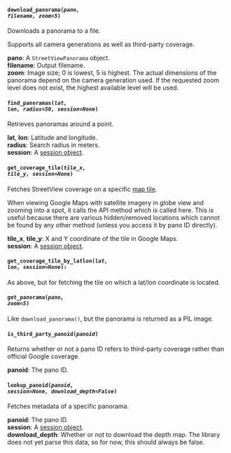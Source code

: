 #### <code>download_panorama(<em>pano, filename, zoom=5</em>)</code>

Downloads a panorama to a file.

Supports all camera generations as well as third-party coverage.

**pano**: A `StreetViewPanorama` object.  
**filename**: Output filename.  
**zoom**: Image size; 0 is lowest, 5 is highest. The actual dimensions of the panorama depend on the camera generation used.
If the requested zoom level does not exist, the highest available level will be used.


#### <code>find_panoramas(<em>lat, lon, radius=50, session=None</em>)</code>

Retrieves panoramas around a point. 

**lat**, **lon**: Latitude and longitude.  
**radius**: Search radius in meters.  
**session**: A [session object](https://docs.python-requests.org/en/master/user/advanced/#session-objects).


#### <code>get_coverage_tile(<em>tile_x, tile_y, session=None</em>)</code>

Fetches StreetView coverage on a specific [map tile](https://developers.google.com/maps/documentation/javascript/coordinates).

When viewing Google Maps with satellite imagery in globe view and zooming into a spot, it calls the API method
which is called here. This is useful because there are various hidden/removed locations which cannot be found by
any other method (unless you access it by pano ID directly).

**tile_x**, **tile_y**: X and Y coordinate of the tile in Google Maps.  
**session**: A [session object](https://docs.python-requests.org/en/master/user/advanced/#session-objects).


#### <code>get_coverage_tile_by_latlon(<em>lat, lon, session=None</em>):</code>

As above, but for fetching the tile on which a lat/lon coordinate is located.


#### <code>get_panorama(<em>pano, zoom=5</em>)</code>

Like `download_panorama()`, but the panorama is returned as a PIL image.


#### <code>is_third_party_panoid(<em>panoid</em>)</code>

Returns whether or not a pano ID refers to third-party coverage rather than official Google coverage.

**panoid**: The pano ID.


#### <code>lookup_panoid(<em>panoid, session=None, download_depth=False</em>)</code>

Fetches metadata of a specific panorama.

**panoid**: The pano ID.  
**session**: A [session object](https://docs.python-requests.org/en/master/user/advanced/#session-objects).  
**download_depth**: Whether or not to download the depth map. The library does not yet parse this data, so for now, this should always be false.
